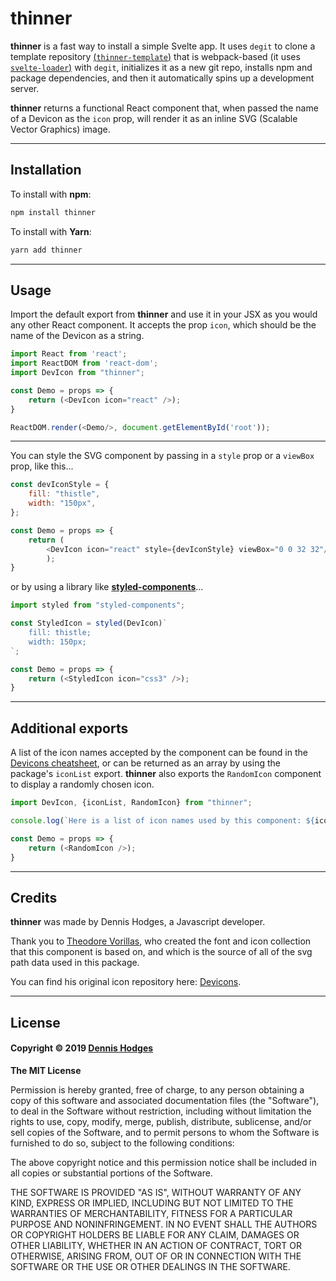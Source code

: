 # thinner

**thinner** is a fast way to install a simple Svelte app. It uses `degit` to clone a template repository [(`thinner-template`)](https://github.com/fermentationist/thinner-template.git) that is webpack-based (it uses [`svelte-loader`)](https://www.npmjs.com/package/svelte-loader) with `degit`, initializes it as a new git repo, installs npm and package dependencies, and then it automatically spins up a development server.

**thinner** returns a functional React component that, when passed the name of a Devicon as the `icon` prop, will render it as an inline SVG (Scalable Vector Graphics) image.

---
## Installation
To install with **npm**:
```bash
npm install thinner
```
To install with **Yarn**:
```bash
yarn add thinner
```
---
## Usage
Import the default export from **thinner** and use it in your JSX as you would any other React component. It accepts the prop `icon`, which should be the name of the Devicon as a string.

```js
import React from 'react';
import ReactDOM from 'react-dom';
import DevIcon from "thinner";

const Demo = props => {
    return (<DevIcon icon="react" />);
}

ReactDOM.render(<Demo/>, document.getElementById('root'));
```
---
You can style the SVG component by passing in a `style` prop or a `viewBox` prop, like this...

```js 
const devIconStyle = {
    fill: "thistle",
    width: "150px",
};

const Demo = props => {
    return (
        <DevIcon icon="react" style={devIconStyle} viewBox="0 0 32 32"/>
        );
}
```
or by using a library like **[styled-components](https://www.npmjs.com/package/styled-components)**...

```js 
import styled from "styled-components";

const StyledIcon = styled(DevIcon)`
    fill: thistle;
    width: 150px;
`;

const Demo = props => {
    return (<StyledIcon icon="css3" />);
}
```
---
## Additional exports
A list of the icon names accepted by the component can be found in the [Devicons cheatsheet](http://vorillaz.github.io/devicons/#/cheat), or can be returned as an array by using the package's `iconList` export. **thinner** also exports the `RandomIcon` component to display a randomly chosen icon.

```js
import DevIcon, {iconList, RandomIcon} from "thinner";

console.log(`Here is a list of icon names used by this component: ${iconList}`);

const Demo = props => {
    return (<RandomIcon />);
}
```

---
## Credits

**thinner** was made by Dennis Hodges, a Javascript developer.

Thank you to [Theodore Vorillas](https://www.vorillaz.com/), who created the font and icon collection that this component is based on, and which is the source of all of the svg path data used in this package.

You can find his original icon repository here: [Devicons](https://github.com/vorillaz/devicons).

---
## License

#### Copyright © 2019 [Dennis Hodges](https://github.com/fermentationist) 


__The MIT License__

Permission is hereby granted, free of charge, to any person obtaining a copy
of this software and associated documentation files (the "Software"), to deal
in the Software without restriction, including without limitation the rights
to use, copy, modify, merge, publish, distribute, sublicense, and/or sell
copies of the Software, and to permit persons to whom the Software is
furnished to do so, subject to the following conditions:

The above copyright notice and this permission notice shall be included in
all copies or substantial portions of the Software.

THE SOFTWARE IS PROVIDED "AS IS", WITHOUT WARRANTY OF ANY KIND, EXPRESS OR
IMPLIED, INCLUDING BUT NOT LIMITED TO THE WARRANTIES OF MERCHANTABILITY,
FITNESS FOR A PARTICULAR PURPOSE AND NONINFRINGEMENT. IN NO EVENT SHALL THE
AUTHORS OR COPYRIGHT HOLDERS BE LIABLE FOR ANY CLAIM, DAMAGES OR OTHER
LIABILITY, WHETHER IN AN ACTION OF CONTRACT, TORT OR OTHERWISE, ARISING FROM,
OUT OF OR IN CONNECTION WITH THE SOFTWARE OR THE USE OR OTHER DEALINGS IN
THE SOFTWARE.